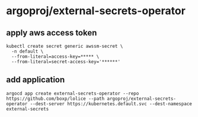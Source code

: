 # argoproj/external-secrets-operator

## apply aws access token

```
kubectl create secret generic awssm-secret \
  -n default \
  --from-literal=access-key=***** \
  --from-literal=secret-access-key='******'
```

## add application

```
argocd app create external-secrets-operator --repo https://github.com/boxp/lolice --path argoproj/external-secrets-operator --dest-server https://kubernetes.default.svc --dest-namespace external-secrets
```
